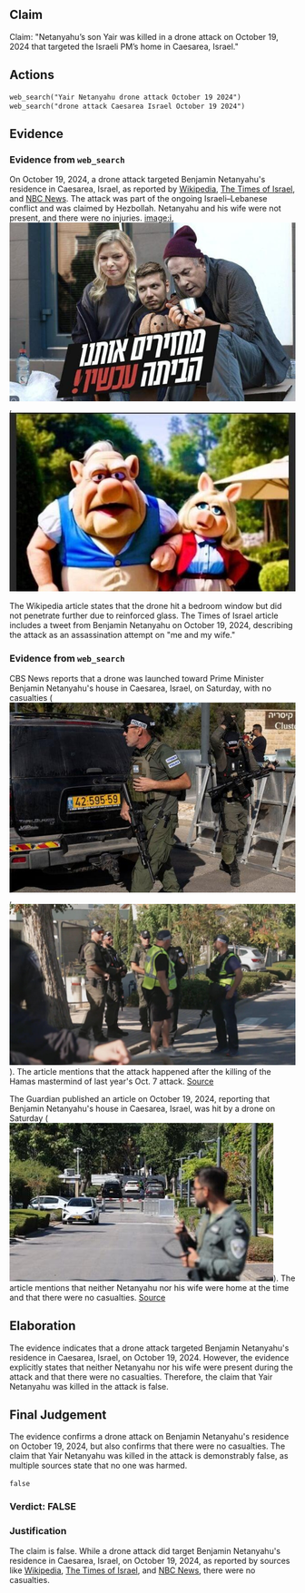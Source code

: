 ## Claim
Claim: "Netanyahu’s son Yair was killed in a drone attack on October 19, 2024 that targeted the Israeli PM’s home in Caesarea, Israel."

## Actions
```
web_search("Yair Netanyahu drone attack October 19 2024")
web_search("drone attack Caesarea Israel October 19 2024")
```

## Evidence
### Evidence from `web_search`
On October 19, 2024, a drone attack targeted Benjamin Netanyahu's residence in Caesarea, Israel, as reported by [Wikipedia](https://en.wikipedia.org/wiki/2024_drone_attack_on_Benjamin_Netanyahu%27s_residence), [The Times of Israel](https://www.timesofisrael.com/drones-moans-and-groans-hezbollah-attacks-pms-home-petty-politics-continue-unintercepted/), and [NBC News](https://www.nbcnews.com/news/world/live-blog/live-updates-drone-strike-lebanon-netanyahu-gaza-rcna176216). The attack was part of the ongoing Israeli–Lebanese conflict and was claimed by Hezbollah. Netanyahu and his wife were not present, and there were no injuries. <image:i>, ![image 5540](media/2025-08-23_01-45-1755913514-658764.jpg), ![image 5541](media/2025-08-23_01-45-1755913515-076396.jpg)

The Wikipedia article states that the drone hit a bedroom window but did not penetrate further due to reinforced glass. The Times of Israel article includes a tweet from Benjamin Netanyahu on October 19, 2024, describing the attack as an assassination attempt on "me and my wife."


### Evidence from `web_search`
CBS News reports that a drone was launched toward Prime Minister Benjamin Netanyahu's house in Caesarea, Israel, on Saturday, with no casualties (![image 8905](media/2025-08-30_00-14-1756512844-571443.jpg), ![image 8904](media/2025-08-30_00-14-1756512841-397578.jpg)). The article mentions that the attack happened after the killing of the Hamas mastermind of last year's Oct. 7 attack. [Source](https://www.cbsnews.com/news/drone-strike-benjamin-netanyahu-israel-gaza-lebanon-hamas/)

The Guardian published an article on October 19, 2024, reporting that Benjamin Netanyahu's house in Caesarea, Israel, was hit by a drone on Saturday (![image 8913](media/2025-08-30_00-14-1756512849-447306.jpg)). The article mentions that neither Netanyahu nor his wife were home at the time and that there were no casualties. [Source](https://www.theguardian.com/world/2024/oct/19/netanyahus-house-hit-by-drone-as-israel-and-hezbollah-trade-blows-in-lebanon)


## Elaboration
The evidence indicates that a drone attack targeted Benjamin Netanyahu's residence in Caesarea, Israel, on October 19, 2024. However, the evidence explicitly states that neither Netanyahu nor his wife were present during the attack and that there were no casualties. Therefore, the claim that Yair Netanyahu was killed in the attack is false.


## Final Judgement
The evidence confirms a drone attack on Benjamin Netanyahu's residence on October 19, 2024, but also confirms that there were no casualties. The claim that Yair Netanyahu was killed in the attack is demonstrably false, as multiple sources state that no one was harmed.

`false`


### Verdict: FALSE

### Justification
The claim is false. While a drone attack did target Benjamin Netanyahu's residence in Caesarea, Israel, on October 19, 2024, as reported by sources like [Wikipedia](https://en.wikipedia.org/wiki/2024_drone_attack_on_Benjamin_Netanyahu%27s_residence), [The Times of Israel](https://www.timesofisrael.com/drones-moans-and-groans-hezbollah-attacks-pms-home-petty-politics-continue-unintercepted/), and [NBC News](https://www.nbcnews.com/news/world/live-blog/live-updates-drone-strike-lebanon-netanyahu-gaza-rcna176216), there were no casualties.
